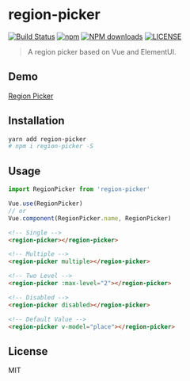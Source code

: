 # region-picker
[![Build Status](https://travis-ci.org/ElementUI/region-picker.svg?branch=master)](https://travis-ci.org/ElementUI/region-picker)
[![npm](https://img.shields.io/npm/v/region-picker.svg)](https://www.npmjs.com/package/region-picker)
[![NPM downloads](https://img.shields.io/npm/dm/region-picker.svg?style=flat-square)](https://npmjs.com/package/region-picker)
[![LICENSE](https://img.shields.io/badge/license-MIT-brightgreen.svg?style=flat-square)](https://github.com/ElementUI/region-picker/blob/master/LICENSE)
> A region picker based on Vue and ElementUI.

## Demo
[Region Picker](https://elementui.github.io/region-picker/)

## Installation
```bash
yarn add region-picker
# npm i region-picker -S
```

## Usage
```javascript
import RegionPicker from 'region-picker'

Vue.use(RegionPicker)
// or
Vue.component(RegionPicker.name, RegionPicker)
```

```html
<!-- Single -->
<region-picker></region-picker>

<!-- Multiple -->
<region-picker multiple></region-picker>

<!-- Two Level -->
<region-picker :max-level="2"></region-picker>

<!-- Disabled -->
<region-picker disabled></region-picker>

<!-- Default Value -->
<region-picker v-model="place"></region-picker>
```

## License
MIT
